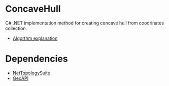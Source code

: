 # ConcaveHull
C# .NET implementation method for creating concave hull from coodrinates collection.
* [Algorthm explanation](http://citeseerx.ist.psu.edu/viewdoc/download;jsessionid=206E5E9482628B2A56D1AA5284C67443?doi=10.1.1.676.6258&rep=rep1&type=pdf)

# Dependencies
* [NetTopologySuite](https://github.com/NetTopologySuite/NetTopologySuite)
* [GeoAPI](https://github.com/NetTopologySuite/GeoAPI)
